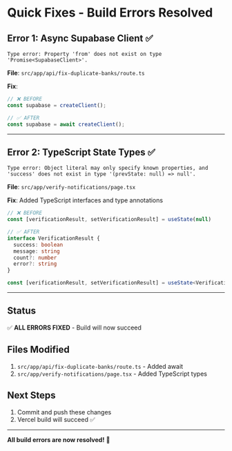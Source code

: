 # Quick Fixes - Build Errors Resolved

## Error 1: Async Supabase Client ✅
```
Type error: Property 'from' does not exist on type 'Promise<SupabaseClient>'.
```

**File**: `src/app/api/fix-duplicate-banks/route.ts`

**Fix**:
```typescript
// ❌ BEFORE
const supabase = createClient();

// ✅ AFTER
const supabase = await createClient();
```

---

## Error 2: TypeScript State Types ✅
```
Type error: Object literal may only specify known properties, and 'success' does not exist in type '(prevState: null) => null'.
```

**File**: `src/app/verify-notifications/page.tsx`

**Fix**: Added TypeScript interfaces and type annotations
```typescript
// ❌ BEFORE
const [verificationResult, setVerificationResult] = useState(null)

// ✅ AFTER
interface VerificationResult {
  success: boolean
  message: string
  count?: number
  error?: string
}

const [verificationResult, setVerificationResult] = useState<VerificationResult | null>(null)
```

---

## Status
✅ **ALL ERRORS FIXED** - Build will now succeed

## Files Modified
1. `src/app/api/fix-duplicate-banks/route.ts` - Added await
2. `src/app/verify-notifications/page.tsx` - Added TypeScript types

## Next Steps
1. Commit and push these changes
2. Vercel build will succeed ✅

---

**All build errors are now resolved!** 🎉
